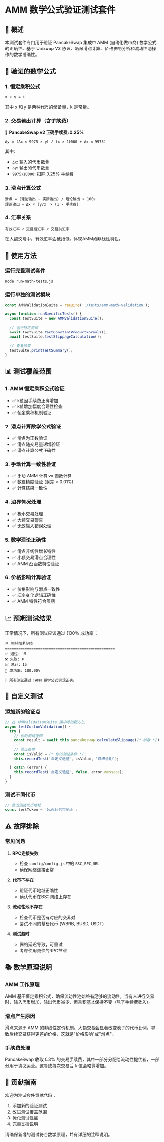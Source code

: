 # AMM 数学公式验证测试套件

## 📖 概述

本测试套件专门用于验证 PancakeSwap 集成中 AMM (自动化做市商) 数学公式的正确性。基于 Uniswap V2 协议，确保滑点计算、价格影响分析和流动性池操作的数学准确性。

## 🧮 验证的数学公式

### 1. 恒定乘积公式
```
x × y = k
```
其中 x 和 y 是两种代币的储备量，k 是常量。

### 2. 交易输出计算（含手续费）
🔧 **PancakeSwap v2 正确手续费: 0.25%**
```
Δy = (Δx × 9975 × y) / (x × 10000 + Δx × 9975)
```

其中:
- `Δx`: 输入的代币数量
- `Δy`: 输出的代币数量  
- `9975/10000`: 扣除 0.25% 手续费

### 3. 滑点计算公式
```
滑点 = (理论输出 - 实际输出) / 理论输出 × 100%
理论输出 = Δx × (y/x) × (1 - 手续费)
```

### 4. 汇率关系
```
有效汇率 < 交易后汇率 < 交易前汇率
```
在大额交易中，有效汇率会被拖低，体现AMM的非线性特性。

## 🚀 使用方法

### 运行完整测试套件
```bash
node run-math-tests.js
```

### 运行单独的测试模块
```javascript
const AMMValidationSuite = require('./tests/amm-math-validation');

async function runSpecificTests() {
  const testSuite = new AMMValidationSuite();
  
  // 运行特定测试
  await testSuite.testConstantProductFormula();
  await testSuite.testSlippageCalculation();
  
  // 查看结果
  testSuite.printTestSummary();
}
```

## 📊 测试覆盖范围

### 1. AMM 恒定乘积公式验证
- ✅ k值因手续费正确增加
- ✅ k值增加幅度合理性检查
- ✅ 恒定乘积机制验证

### 2. 滑点计算数学公式验证  
- ✅ 滑点为正数验证
- ✅ 滑点随交易量递增验证
- ✅ 滑点计算公式正确性

### 3. 手动计算一致性验证
- ✅ 手动 AMM 计算 vs 函数计算
- ✅ 数值精度验证 (误差 < 0.01%)
- ✅ 计算结果一致性

### 4. 边界情况处理
- ✅ 极小交易处理
- ✅ 大额交易警告
- ✅ 无效输入错误处理

### 5. 数学理论正确性
- ✅ 滑点非线性增长特性
- ✅ 小额交易滑点合理性
- ✅ AMM 凸函数特性验证

### 6. 价格影响计算验证
- ✅ 价格影响与滑点一致性
- ✅ 汇率变化逻辑正确性
- ✅ AMM 特性符合预期

## 📈 预期测试结果

正常情况下，所有测试应该通过 (100% 成功率)：

```
📊 测试结果总结
==================================================
✅ 通过: 15
❌ 失败: 0  
📈 总计: 15
🎯 成功率: 100.00%

🎉 所有测试通过！AMM 数学公式实现正确。
```

## 🔧 自定义测试

### 添加新的验证点
```javascript
// 在 AMMValidationSuite 类中添加新方法
async testCustomValidation() {
  try {
    // 你的测试逻辑
    const result = await this.pancakeswap.calculateSlippage(/* 参数 */);
    
    // 验证条件
    const isValid = /* 你的验证条件 */;
    this.recordTest('自定义验证', isValid, '详细说明');
    
  } catch (error) {
    this.recordTest('自定义验证', false, error.message);
  }
}
```

### 测试不同代币
```javascript
// 修改测试代币地址
const testToken = '0x你的代币地址';
```

## ⚠️ 故障排除

### 常见问题

1. **RPC连接失败**
   - 检查 `config/config.js` 中的 `BSC_RPC_URL`
   - 确保网络连接正常

2. **代币不存在**
   - 验证代币地址正确性
   - 确认代币在BSC网络上存在

3. **流动性池不存在**
   - 检查代币是否有对应的交易对
   - 尝试不同的基础代币 (WBNB, BUSD, USDT)

4. **测试超时**
   - 网络延迟导致，可重试
   - 考虑使用更快的RPC节点

## 📚 数学原理说明

### AMM 工作原理
AMM 基于恒定乘积公式，确保流动性池始终有足够的流动性。当有人进行交易时，输入代币增加，输出代币减少，但乘积基本保持不变（除了手续费收入）。

### 滑点产生原因
滑点来源于 AMM 的非线性定价机制。大额交易会显著改变池子的代币比例，导致后续交易获得更差的价格，这就是"价格影响"或"滑点"。

### 手续费处理
PancakeSwap 收取 0.3% 的交易手续费，其中一部分分配给流动性提供者，一部分用于协议运营。这导致每次交易后 k 值会略微增加。

## 🤝 贡献指南

欢迎为测试套件贡献代码：

1. 添加新的验证测试
2. 改进测试覆盖范围  
3. 优化测试性能
4. 完善文档说明

请确保新增的测试符合数学原理，并有详细的注释说明。 
